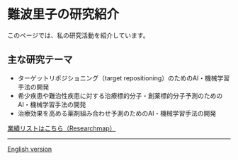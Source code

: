 # 難波里子の研究紹介

このページでは、私の研究活動を紹介しています。

## 主な研究テーマ
- ターゲットリポジショニング（target repositioning）のためのAI・機械学習手法の開発
- 希少疾患や難治性疾患に対する治療標的分子・創薬標的分子予測のためのAI・機械学習手法の開発
- 治療効果を高める薬剤組み合わせ予測のためのAI・機械学習手法の開発

[業績リストはこちら（Researchmap）](https://researchmap.jp/namba_satoko)

---

[English version](./en/index.html)
